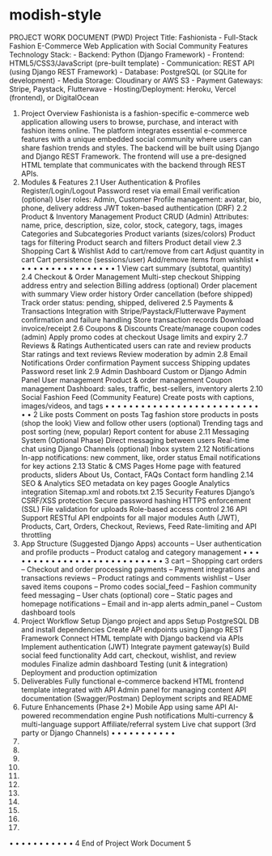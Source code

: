 # modish-style
PROJECT WORK DOCUMENT (PWD)
Project Title: Fashionista - Full-Stack Fashion E-Commerce Web Application with Social Community Features
Technology Stack: - Backend: Python (Django Framework) - Frontend: HTML5/CSS3/JavaScript (pre-built
template) - Communication: REST API (using Django REST Framework) - Database: PostgreSQL (or SQLite
for development) - Media Storage: Cloudinary or AWS S3 - Payment Gateways: Stripe, Paystack,
Flutterwave - Hosting/Deployment: Heroku, Vercel (frontend), or DigitalOcean
1. Project Overview
Fashionista is a fashion-specific e-commerce web application allowing users to browse, purchase, and
interact with fashion items online. The platform integrates essential e-commerce features with a unique
embedded social community where users can share fashion trends and styles.
The backend will be built using Django and Django REST Framework. The frontend will use a pre-designed
HTML template that communicates with the backend through REST APIs.
2. Modules & Features
2.1 User Authentication & Profiles
Register/Login/Logout
Password reset via email
Email verification (optional)
User roles: Admin, Customer
Profile management: avatar, bio, phone, delivery address
JWT token-based authentication (DRF)
2.2 Product & Inventory Management
Product CRUD (Admin)
Attributes: name, price, description, size, color, stock, category, tags, images
Categories and Subcategories
Product variants (sizes/colors)
Product tags for filtering
Product search and filters
Product detail view
2.3 Shopping Cart & Wishlist
Add to cart/remove from cart
Adjust quantity in cart
Cart persistence (sessions/user)
Add/remove items from wishlist
•
•
•
•
•
•
•
•
•
•
•
•
•
•
•
•
•
1
View cart summary (subtotal, quantity)
2.4 Checkout & Order Management
Multi-step checkout
Shipping address entry and selection
Billing address (optional)
Order placement with summary
View order history
Order cancellation (before shipped)
Track order status: pending, shipped, delivered
2.5 Payments & Transactions
Integration with Stripe/Paystack/Flutterwave
Payment confirmation and failure handling
Store transaction records
Download invoice/receipt
2.6 Coupons & Discounts
Create/manage coupon codes (admin)
Apply promo codes at checkout
Usage limits and expiry
2.7 Reviews & Ratings
Authenticated users can rate and review products
Star ratings and text reviews
Review moderation by admin
2.8 Email Notifications
Order confirmation
Payment success
Shipping updates
Password reset link
2.9 Admin Dashboard
Custom or Django Admin Panel
User management
Product & order management
Coupon management
Dashboard: sales, traffic, best-sellers, inventory alerts
2.10 Social Fashion Feed (Community Feature)
Create posts with captions, images/videos, and tags
•
•
•
•
•
•
•
•
•
•
•
•
•
•
•
•
•
•
•
•
•
•
•
•
•
•
•
•
2
Like posts
Comment on posts
Tag fashion store products in posts (shop the look)
View and follow other users (optional)
Trending tags and post sorting (new, popular)
Report content for abuse
2.11 Messaging System (Optional Phase)
Direct messaging between users
Real-time chat using Django Channels (optional)
Inbox system
2.12 Notifications
In-app notifications: new comment, like, order status
Email notifications for key actions
2.13 Static & CMS Pages
Home page with featured products, sliders
About Us, Contact, FAQs
Contact form handling
2.14 SEO & Analytics
SEO metadata on key pages
Google Analytics integration
Sitemap.xml and robots.txt
2.15 Security Features
Django’s CSRF/XSS protection
Secure password hashing
HTTPS enforcement (SSL)
File validation for uploads
Role-based access control
2.16 API Support
RESTful API endpoints for all major modules
Auth (JWT), Products, Cart, Orders, Checkout, Reviews, Feed
Rate-limiting and API throttling
3. App Structure (Suggested Django Apps)
accounts – User authentication and profile
products – Product catalog and category management
•
•
•
•
•
•
•
•
•
•
•
•
•
•
•
•
•
•
•
•
•
•
•
•
•
•
•
3
cart – Shopping cart
orders – Checkout and order processing
payments – Payment integrations and transactions
reviews – Product ratings and comments
wishlist – User saved items
coupons – Promo codes
social_feed – Fashion community feed
messaging – User chats (optional)
core – Static pages and homepage
notifications – Email and in-app alerts
admin_panel – Custom dashboard tools
4. Project Workflow
Setup Django project and apps
Setup PostgreSQL DB and install dependencies
Create API endpoints using Django REST Framework
Connect HTML template with Django backend via APIs
Implement authentication (JWT)
Integrate payment gateway(s)
Build social feed functionality
Add cart, checkout, wishlist, and review modules
Finalize admin dashboard
Testing (unit & integration)
Deployment and production optimization
5. Deliverables
Fully functional e-commerce backend
HTML frontend template integrated with API
Admin panel for managing content
API documentation (Swagger/Postman)
Deployment scripts and README
6. Future Enhancements (Phase 2+)
Mobile App using same API
AI-powered recommendation engine
Push notifications
Multi-currency & multi-language support
Affiliate/referral system
Live chat support (3rd party or Django Channels)
•
•
•
•
•
•
•
•
•
•
•
1.
2.
3.
4.
5.
6.
7.
8.
9.
10.
11.
•
•
•
•
•
•
•
•
•
•
•
4
End of Project Work Document
5
